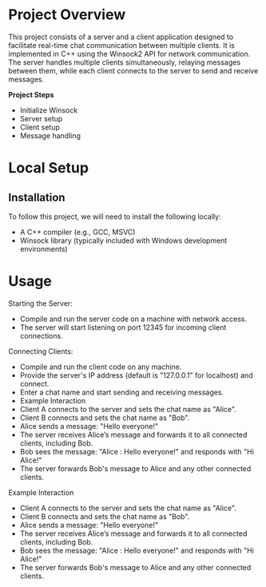 # Project Overview

This project consists of a server and a client application designed to facilitate real-time chat communication between multiple clients. It is implemented in C++ using the Winsock2 API for network communication. The server handles multiple clients simultaneously, relaying messages between them, while each client connects to the server to send and receive messages.

**Project Steps**
* Initialize Winsock
* Server setup
* Client setup
* Message handling

# Local Setup

## Installation

To follow this project, we will need to install the following locally:

* A C++ compiler (e.g., GCC, MSVC)
* Winsock library (typically included with Windows development environments)

# Usage
Starting the Server:

* Compile and run the server code on a machine with network access.
* The server will start listening on port 12345 for incoming client connections.
  
Connecting Clients:

* Compile and run the client code on any machine.
* Provide the server's IP address (default is "127.0.0.1" for localhost) and connect.
* Enter a chat name and start sending and receiving messages.
* Example Interaction
* Client A connects to the server and sets the chat name as "Alice".
* Client B connects and sets the chat name as "Bob".
* Alice sends a message: "Hello everyone!"
* The server receives Alice’s message and forwards it to all connected clients, including Bob.
* Bob sees the message: "Alice : Hello everyone!" and responds with "Hi Alice!"
* The server forwards Bob's message to Alice and any other connected clients.

Example Interaction
* Client A connects to the server and sets the chat name as "Alice".
* Client B connects and sets the chat name as "Bob".
* Alice sends a message: "Hello everyone!"
* The server receives Alice’s message and forwards it to all connected clients, including Bob.
* Bob sees the message: "Alice : Hello everyone!" and responds with "Hi Alice!"
* The server forwards Bob's message to Alice and any other connected clients.
